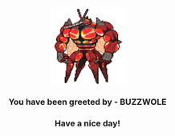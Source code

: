 <p align="center">
            <img src="https://raw.githubusercontent.com/PokeAPI/sprites/master/sprites/pokemon/794.png" width="150" height="150">
          </p>
          <h3 align="center">You have been greeted by - <b>BUZZWOLE</b></h3>
          <h3 align="center">Have a nice day!</h3>
